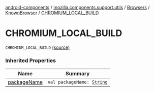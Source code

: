 [android-components](../../../index.md) / [mozilla.components.support.utils](../../index.md) / [Browsers](../index.md) / [KnownBrowser](index.md) / [CHROMIUM_LOCAL_BUILD](./-c-h-r-o-m-i-u-m_-l-o-c-a-l_-b-u-i-l-d.md)

# CHROMIUM_LOCAL_BUILD

`CHROMIUM_LOCAL_BUILD` [(source)](https://github.com/mozilla-mobile/android-components/blob/master/components/support/utils/src/main/java/mozilla/components/support/utils/Browsers.kt#L59)

### Inherited Properties

| Name | Summary |
|---|---|
| [packageName](package-name.md) | `val packageName: `[`String`](https://kotlinlang.org/api/latest/jvm/stdlib/kotlin/-string/index.html) |
